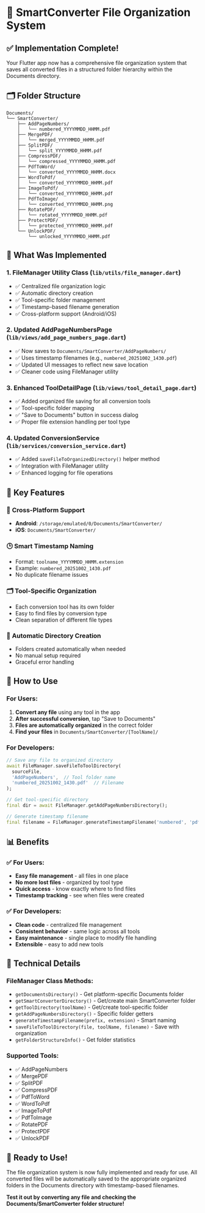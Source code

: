 # 📁 SmartConverter File Organization System

## ✅ Implementation Complete!

Your Flutter app now has a comprehensive file organization system that saves all converted files in a structured folder hierarchy within the Documents directory.

## 🗂️ Folder Structure

```
Documents/
└── SmartConverter/
    ├── AddPageNumbers/
    │   └── numbered_YYYYMMDD_HHMM.pdf
    ├── MergePDF/
    │   └── merged_YYYYMMDD_HHMM.pdf
    ├── SplitPDF/
    │   └── split_YYYYMMDD_HHMM.pdf
    ├── CompressPDF/
    │   └── compressed_YYYYMMDD_HHMM.pdf
    ├── PdfToWord/
    │   └── converted_YYYYMMDD_HHMM.docx
    ├── WordToPdf/
    │   └── converted_YYYYMMDD_HHMM.pdf
    ├── ImageToPdf/
    │   └── converted_YYYYMMDD_HHMM.pdf
    ├── PdfToImage/
    │   └── converted_YYYYMMDD_HHMM.png
    ├── RotatePDF/
    │   └── rotated_YYYYMMDD_HHMM.pdf
    ├── ProtectPDF/
    │   └── protected_YYYYMMDD_HHMM.pdf
    └── UnlockPDF/
        └── unlocked_YYYYMMDD_HHMM.pdf
```

## 🔧 What Was Implemented

### 1. **FileManager Utility Class** (`lib/utils/file_manager.dart`)
- ✅ Centralized file organization logic
- ✅ Automatic directory creation
- ✅ Tool-specific folder management
- ✅ Timestamp-based filename generation
- ✅ Cross-platform support (Android/iOS)

### 2. **Updated AddPageNumbersPage** (`lib/views/add_page_numbers_page.dart`)
- ✅ Now saves to `Documents/SmartConverter/AddPageNumbers/`
- ✅ Uses timestamp filenames (e.g., `numbered_20251002_1430.pdf`)
- ✅ Updated UI messages to reflect new save location
- ✅ Cleaner code using FileManager utility

### 3. **Enhanced ToolDetailPage** (`lib/views/tool_detail_page.dart`)
- ✅ Added organized file saving for all conversion tools
- ✅ Tool-specific folder mapping
- ✅ "Save to Documents" button in success dialog
- ✅ Proper file extension handling per tool type

### 4. **Updated ConversionService** (`lib/services/conversion_service.dart`)
- ✅ Added `saveFileToOrganizedDirectory()` helper method
- ✅ Integration with FileManager utility
- ✅ Enhanced logging for file operations

## 🎯 Key Features

### 📱 **Cross-Platform Support**
- **Android**: `/storage/emulated/0/Documents/SmartConverter/`
- **iOS**: `Documents/SmartConverter/`

### 🕒 **Smart Timestamp Naming**
- Format: `toolname_YYYYMMDD_HHMM.extension`
- Example: `numbered_20251002_1430.pdf`
- No duplicate filename issues

### 🗂️ **Tool-Specific Organization**
- Each conversion tool has its own folder
- Easy to find files by conversion type
- Clean separation of different file types

### 🔄 **Automatic Directory Creation**
- Folders created automatically when needed
- No manual setup required
- Graceful error handling

## 🚀 How to Use

### For Users:
1. **Convert any file** using any tool in the app
2. **After successful conversion**, tap "Save to Documents" 
3. **Files are automatically organized** in the correct folder
4. **Find your files** in `Documents/SmartConverter/[ToolName]/`

### For Developers:
```dart
// Save any file to organized directory
await FileManager.saveFileToToolDirectory(
  sourceFile,
  'AddPageNumbers',  // Tool folder name
  'numbered_20251002_1430.pdf'  // Filename
);

// Get tool-specific directory
final dir = await FileManager.getAddPageNumbersDirectory();

// Generate timestamp filename
final filename = FileManager.generateTimestampFilename('numbered', 'pdf');
```

## 📊 Benefits

### ✅ **For Users:**
- **Easy file management** - all files in one place
- **No more lost files** - organized by tool type
- **Quick access** - know exactly where to find files
- **Timestamp tracking** - see when files were created

### ✅ **For Developers:**
- **Clean code** - centralized file management
- **Consistent behavior** - same logic across all tools
- **Easy maintenance** - single place to modify file handling
- **Extensible** - easy to add new tools

## 🔧 Technical Details

### **FileManager Class Methods:**
- `getDocumentsDirectory()` - Get platform-specific Documents folder
- `getSmartConverterDirectory()` - Get/create main SmartConverter folder
- `getToolDirectory(toolName)` - Get/create tool-specific folder
- `getAddPageNumbersDirectory()` - Specific folder getters
- `generateTimestampFilename(prefix, extension)` - Smart naming
- `saveFileToToolDirectory(file, toolName, filename)` - Save with organization
- `getFolderStructureInfo()` - Get folder statistics

### **Supported Tools:**
- ✅ AddPageNumbers
- ✅ MergePDF
- ✅ SplitPDF
- ✅ CompressPDF
- ✅ PdfToWord
- ✅ WordToPdf
- ✅ ImageToPdf
- ✅ PdfToImage
- ✅ RotatePDF
- ✅ ProtectPDF
- ✅ UnlockPDF

## 🎉 Ready to Use!

The file organization system is now fully implemented and ready for use. All converted files will be automatically saved to the appropriate organized folders in the Documents directory with timestamp-based filenames.

**Test it out by converting any file and checking the Documents/SmartConverter folder structure!**
